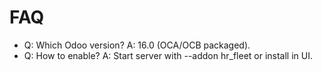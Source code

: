 # FAQ

- Q: Which Odoo version? A: 16.0 (OCA/OCB packaged).
- Q: How to enable? A: Start server with --addon hr_fleet or install in UI.
